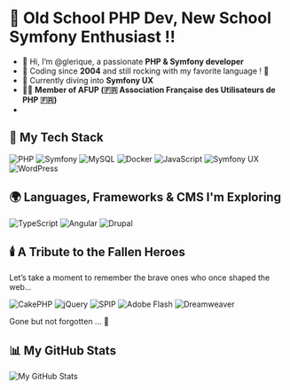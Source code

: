 # 👋 Old School PHP Dev, New School Symfony Enthusiast !!

- 👋 Hi, I’m @glerique, a passionate **PHP & Symfony developer**  
- 🚀 Coding since **2004** and still rocking with my favorite language ! 🐘
- 🌱 Currently diving into **Symfony UX**  
- 🦸‍♂️ **Member of AFUP (🇫🇷 Association Française des Utilisateurs de PHP 🇫🇷)**
- 

## 🐘 My Tech Stack

![PHP](https://img.shields.io/badge/PHP-777BB4?style=for-the-badge&logo=php&logoColor=white)
![Symfony](https://img.shields.io/badge/Symfony-000000?style=for-the-badge&logo=symfony&logoColor=white)
![MySQL](https://img.shields.io/badge/MySQL-4479A1?style=for-the-badge&logo=mysql&logoColor=white)
![Docker](https://img.shields.io/badge/Docker-2496ED?style=for-the-badge&logo=docker&logoColor=white)
![JavaScript](https://img.shields.io/badge/JavaScript-F7DF1E?style=for-the-badge&logo=javascript&logoColor=black)
![Symfony UX](https://img.shields.io/badge/Symfony%20UX-000000?style=for-the-badge&logo=symfony&logoColor=white)
![WordPress](https://img.shields.io/badge/WordPress-21759B?style=for-the-badge&logo=wordpress&logoColor=white)


## 🌍 Languages, Frameworks & CMS I'm Exploring

![TypeScript](https://img.shields.io/badge/TypeScript-3178C6?style=for-the-badge&logo=typescript&logoColor=white)
![Angular](https://img.shields.io/badge/Angular-DD0031?style=for-the-badge&logo=angular&logoColor=white)
![Drupal](https://img.shields.io/badge/Drupal-0077B5?style=for-the-badge&logo=drupal&logoColor=white)


## 🕯️ A Tribute to the Fallen Heroes  
Let’s take a moment to remember the brave ones who once shaped the web...   

![CakePHP](https://img.shields.io/badge/CakePHP-D33C43?style=for-the-badge&logo=cakephp&logoColor=white)
![jQuery](https://img.shields.io/badge/jQuery-0769AD?style=for-the-badge&logo=jquery&logoColor=white)
![SPIP](https://img.shields.io/badge/SPIP-6E6E6E?style=for-the-badge&logo=spip&logoColor=white)
![Adobe Flash](https://img.shields.io/badge/Adobe%20Flash-E34F26?style=for-the-badge&logo=adobe&logoColor=white)
![Dreamweaver](https://img.shields.io/badge/Dreamweaver-35A700?style=for-the-badge&logo=adobe&logoColor=white)

Gone but not forgotten ... 🫡


## 📊 My GitHub Stats

![My GitHub Stats](https://github-readme-stats.vercel.app/api?username=glerique&show_icons=true&theme=tokyonight)

<!---
glerique/glerique is a ✨ special ✨ repository because its `README.md` (this file) appears on your GitHub profile.
You can click the Preview link to take a look at your changes.
--->
